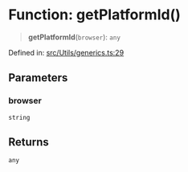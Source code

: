 # Function: getPlatformId()

> **getPlatformId**(`browser`): `any`

Defined in: [src/Utils/generics.ts:29](https://github.com/Riders004/Tv/blob/3d6aaf6f3efb499dc9d0ca82bb24083bb45a8478/src/Utils/generics.ts#L29)

## Parameters

### browser

`string`

## Returns

`any`
